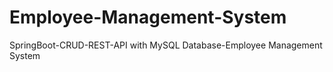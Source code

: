 # Employee-Management-System
SpringBoot-CRUD-REST-API with MySQL Database-Employee Management System
